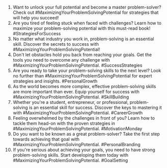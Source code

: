 1. Want to unlock your full potential and become a master problem-solver? Check out #MaximizingYourProblemSolvingPotential for strategies that will help you succeed!
2. Are you tired of feeling stuck when faced with challenges? Learn how to maximize your problem-solving potential with this must-read book! #StrategiesForSuccess
3. No matter what industry you work in, problem-solving is an essential skill. Discover the secrets to success with #MaximizingYourProblemSolvingPotential!
4. Don't let obstacles hold you back from reaching your goals. Get the tools you need to overcome any challenge with #MaximizingYourProblemSolvingPotential. #SuccessStrategies
5. Are you ready to take your problem-solving skills to the next level? Look no further than #MaximizingYourProblemSolvingPotential for expert strategies and insights. #PersonalGrowth
6. As the world becomes more complex, effective problem-solving skills are more important than ever. Equip yourself for success with #MaximizingYourProblemSolvingPotential. #SkillBuilding
7. Whether you're a student, entrepreneur, or professional, problem-solving is an essential skill for success. Discover the keys to mastering it with #MaximizingYourProblemSolvingPotential. #CareerGrowth
8. Feeling overwhelmed by the challenges in front of you? Learn how to tackle them head-on with the proven strategies in #MaximizingYourProblemSolvingPotential. #MotivationMonday
9. Do you want to be known as a great problem-solver? Take the first step towards achieving that goal with #MaximizingYourProblemSolvingPotential. #PersonalBranding
10. If you're serious about achieving your goals, you need to have strong problem-solving skills. Start developing them today with #MaximizingYourProblemSolvingPotential. #GoalSetting
